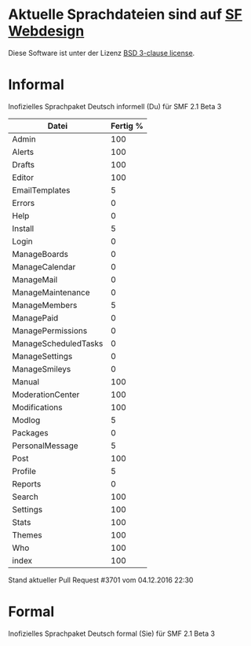 Aktuelle Sprachdateien sind auf [SF Webdesign](http://www.stephan-frank.de/board/index.php/topic,11.0.html)  
==========================================================================================================  
Diese Software ist unter der Lizenz [BSD 3-clause license](http://www.opensource.org/licenses/BSD-3-Clause).


Informal
=======

 Inofizielles Sprachpaket Deutsch informell (Du) für SMF 2.1 Beta 3

Datei                  |Fertig %
----------------------|--------
Admin                 | 100
Alerts                | 100
Drafts                | 100
Editor                | 100
EmailTemplates        | 5
Errors                | 0
Help                  | 0
Install               | 5
Login                 | 0
ManageBoards          | 0
ManageCalendar        | 0
ManageMail            | 0
ManageMaintenance     | 0
ManageMembers         | 5
ManagePaid            | 0
ManagePermissions     | 0
ManageScheduledTasks  | 0
ManageSettings        | 0
ManageSmileys         | 0
Manual                | 100
ModerationCenter      | 100
Modifications         | 100
Modlog                | 5
Packages              | 0
PersonalMessage       | 5
Post                  | 100
Profile               | 5
Reports               | 0
Search                | 100
Settings              | 100
Stats                 | 100
Themes                | 100
Who                   | 100
index                 | 100

 Stand aktueller Pull Request #3701 vom 04.12.2016 22:30  


Formal
======
Inofizielles Sprachpaket Deutsch formal (Sie) für SMF 2.1 Beta 3

